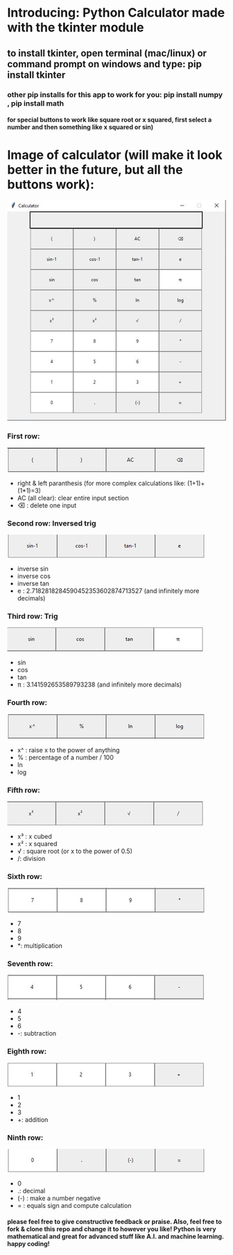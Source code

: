 # Introducing: Python Calculator made with the tkinter module
## to install tkinter, open terminal (mac/linux) or command prompt on windows and type: pip install tkinter
### other pip installs for this app to work for you: pip install numpy , pip install math

#### for special buttons to work like square root or x squared, first select a number and then something like x squared or sin)

# Image of calculator (will make it look better in the future, but all the buttons work):
![](assets/calculator.JPG)

### First row: 
![](assets/firstrow.JPG)
* right & left paranthesis (for more complex calculations like: (1+1)+(1*1)=3)
* AC (all clear): clear entire input section
* ⌫ : delete one input

### Second row: Inversed trig 
![](assets/secondrow.JPG)
* inverse sin
* inverse cos
* inverse tan
* e : 2.7182818284590452353602874713527 (and infinitely more decimals)

### Third row: Trig 
![](assets/thirdrow.JPG)
* sin
* cos
* tan
* π : 3.141592653589793238 (and infinitely more decimals)

### Fourth row: 
![](assets/fourthrow.JPG)
* x^ : raise x to the power of anything 
* % : percentage of a number / 100 
* ln 
* log 

### Fifth row:
![](assets/fifthrow.JPG)
* x³ : x cubed 
* x² : x squared 
* √ : square root (or x to the power of 0.5)
* /: division 

### Sixth row:
![](assets/sixthrow.JPG)
* 7
* 8 
* 9
* *: multiplication 

### Seventh row:
![](assets/seventhrow.JPG)
* 4
* 5
* 6
* -: subtraction 

### Eighth row:
![](assets/eigthrow.JPG)
* 1
* 2
* 3
* +: addition 

### Ninth row:
![](assets/ninthrow.JPG)
* 0
* .: decimal
* (-) : make a number negative 
* = : equals sign and compute calculation 


#### please feel free to give constructive feedback or praise. Also, feel free to fork & clone this repo and change it to however you like! Python is very mathematical and great for advanced stuff like A.I. and machine learning. happy coding! 

